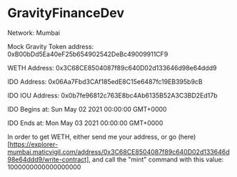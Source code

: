 # GravityFinanceDev

Network: Mumbai

Mock Gravity Token address: 0xB00bDd5Ea40eF25b654902542DeBc49009911CF9

WETH Address: 0x3C68CE8504087f89c640D02d133646d98e64ddd9

IDO Address: 0x06Aa7Fbd3CAf185edE8C15e6487fc19EB395b9cB

IDO IOU Address: 0x0b7fe96812c763E8bc4Ab6135B52A3C3BD2Ed17b

IDO Begins at: Sun May 02 2021 00:00:00 GMT+0000

IDO Ends at: Mon May 03 2021 00:00:00 GMT+0000

In order to get WETH, either send me your address, or go (here)[https://explorer-mumbai.maticvigil.com/address/0x3C68CE8504087f89c640D02d133646d98e64ddd9/write-contract], and call the "mint" command with this value: 1000000000000000000
